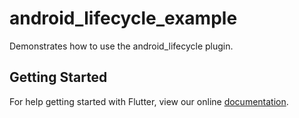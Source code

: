 # android_lifecycle_example

Demonstrates how to use the android_lifecycle plugin.

## Getting Started

For help getting started with Flutter, view our online
[documentation](https://flutter.io/).
